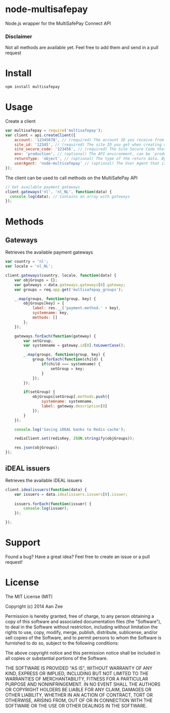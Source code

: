 node-multisafepay
=================

Node.js wrapper for the MultiSafePay Connect API

### Disclaimer

Not all methods are available yet. Feel free to add them and send in a pull request

# Install

```bash
npm install multisafepay
```
# Usage 

Create a client
```javascript
var multisafepay = require('multisafepay');
var client = api.createClient({
	account: '12345678', // (required) The account ID you receive from MultiSafePay
	site_id: '12345', // (required) The site ID you get when creating a site in the MultiSafePay client area
	site_secure_code: '123456', // (required) The Site Secure Code that belongs to the site you created
	env: 'production', // (optional) The API environment, can be 'production' or 'test'
	returnType: 'object', // (optional) The type of the return data. By default, a JS object is returned, but it can also be set to 'xml'
	userAgent: 'node-multisafepay' // (optional) The User Agent that is sent with every request
});
```
The client can be used to call methods on the MultiSafePay API
```javascript
// Get available payment gateways
client.gateways('nl', 'nl_NL', function(data) {
  console.log(data); // Contains an array with gateways
});
```

# Methods

## Gateways
Retrieves the available payment gateways

```javascript
var country = 'nl';
var locale = 'nl_NL';

client.gateways(country, locale, function(data) {
	var objGroups = {};
	var gateways = data.gateways.gateways[0].gateway;
	var groups = req.app.get('multisafepay_groups');

	_.map(groups, function(group, key) {
		objGroups[key] = {
			label: res.__('payment.method.' + key),
			systemname: key,
			methods: []
		};
	});

	gateways.forEach(function(gateway) {
		var setGroup;
		var systemname = gateway.id[0].toLowerCase();

		_.map(groups, function(group, key) {
			group.forEach(function(child) {
				if(child === systemname) {
					setGroup = key;
				}
			});
		});

		if(setGroup) {
			objGroups[setGroup].methods.push({
				systemname: systemname,
				label: gateway.description[0]
			});
		}
	});

	console.log('Saving iDEAL banks to Redis cache');

	redisClient.set(redisKey, JSON.stringify(objGroups));		

	res.json(objGroups);
});
```

## iDEAL issuers
Retrieves the available iDEAL issuers
```javascript
client.idealissuers(function(data) {
	var issuers = data.idealissuers.issuers[0].issuer;
	
	issuers.forEach(function(issuer) {
		console.log(issuer);
	});

});
```

# Support
Found a bug? Have a great idea? Feel free to create an issue or a pull request!

# License

The MIT License (MIT)

Copyright (c) 2014 Aan Zee

Permission is hereby granted, free of charge, to any person obtaining a copy
of this software and associated documentation files (the "Software"), to deal
in the Software without restriction, including without limitation the rights
to use, copy, modify, merge, publish, distribute, sublicense, and/or sell
copies of the Software, and to permit persons to whom the Software is
furnished to do so, subject to the following conditions:

The above copyright notice and this permission notice shall be included in all
copies or substantial portions of the Software.

THE SOFTWARE IS PROVIDED "AS IS", WITHOUT WARRANTY OF ANY KIND, EXPRESS OR
IMPLIED, INCLUDING BUT NOT LIMITED TO THE WARRANTIES OF MERCHANTABILITY,
FITNESS FOR A PARTICULAR PURPOSE AND NONINFRINGEMENT. IN NO EVENT SHALL THE
AUTHORS OR COPYRIGHT HOLDERS BE LIABLE FOR ANY CLAIM, DAMAGES OR OTHER
LIABILITY, WHETHER IN AN ACTION OF CONTRACT, TORT OR OTHERWISE, ARISING FROM,
OUT OF OR IN CONNECTION WITH THE SOFTWARE OR THE USE OR OTHER DEALINGS IN THE
SOFTWARE.

